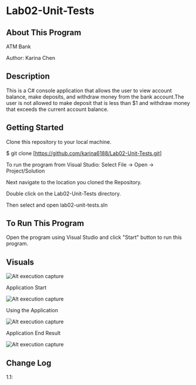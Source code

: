# Lab02-Unit-Tests

## About This Program
ATM Bank

Author: Karina Chen

## Description
This is a C# console application that allows the user to view account balance, make deposits, and withdraw money from the bank account.The user is not allowed to make deposit that is less than $1 and withdraw money that exceeds the current account balance.

## Getting Started
Clone this repository to your local machine.

$ git clone [https://github.com/karina6188/Lab02-Unit-Tests.git]

To run the program from Visual Studio:
Select File -> Open -> Project/Solution

Next navigate to the location you cloned the Repository.

Double click on the Lab02-Unit-Tests directory.

Then select and open lab02-unit-tests.sln

## To Run This Program
Open the program using Visual Studio and click "Start" button to run this program.


## Visuals

![Alt execution capture](/)

Application Start

![Alt execution capture](/)


Using the Application

![Alt execution capture](/)

Application End Result

![Alt execution capture](/)

## Change Log

1.1: 
